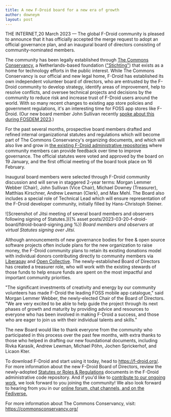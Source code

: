 ```yaml
---
title: A new F-Droid board for a new era of growth
author: downeym
layout: post
---
```


THE INTERNET,20 March 2023 — The global F-Droid community is pleased to announce that it has officially accepted the merge request to adopt an official governance plan, and an inaugural board of directors consisting of community-nominated members.

The community has been legally established through [The Commons Conservancy](https://commonsconservancy.org/), a Netherlands-based foundation (["Stichting"](https://en.wikipedia.org/wiki/Stichting)) that exists as a home for technology efforts in the public interest. While The Commons Conservancy is our official and new legal home, F-Droid has established its own independent volunteer board of directors, who are entrusted by the F-Droid community to develop strategy, identify areas of improvement, help to resolve conflicts, and oversee technical projects and decisions by the community to reduce risk and increase trust of F-Droid users around the world. With so many recent changes to existing app store policies and government regulations, it's an interesting time for FOSS app stores like F-Droid. (Our new board member John Sullivan recently [spoke about this during FOSDEM 2023](https://fosdem.org/2023/schedule/event/app_store_changes/).) 

For the past several months, prospective board members drafted and refined internal organizational statutes and regulations which will become part of The Commons Conservancy's organizing documents, and which will also live and grow in [the existing F-Droid administrative repositories](https://gitlab.com/fdroid/admin) where community members can provide feedback over time to improve governance. The official statutes were voted and approved by the board on 19 January, and the first official meeting of the board took place on 16 February. 

Inaugural board members were selected through F-Droid community discussion and will serve in staggered 2-year terms: Morgan Lemmer Webber (Chair), John Sullivan (Vice Chair), Michael Downey (Treasurer), Matthias Kirschner, Andrew Lewman (Clerk), and Max Mehl. The Board also includes a special role of Technical Lead which will ensure representation of the F-Droid developer community, initially filled by Hans-Christoph Steiner.

![Screenshot of Jitsi meeting of several board members and observers following signing of Statutes.]({% asset posts/2023-03-20-f-droid-board/fdroid-board-signing.png %})
*Board members and observers at virtual Statutes signing over Jitsi.*

Although announcements of new governance bodies for free & open source software projects often include plans for the new organization to raise money, the F-Droid community plans to retain its existing donations model with individual donors contributing directly to community members via [Liberapay](https://liberapay.com/F-Droid-Data/) and [Open Collective](https://opencollective.com/f-droid). The newly-established Board of Directors has created a treasurer role, who will work with the existing stewards of those funds to help ensure funds are spent on the most impactful and important community priorities.

"The significant investments of creativity and energy by our community volunteers has made F-Droid the leading FOSS mobile app catalogue," said Morgan Lemmer Webber, the newly-elected Chair of the Board of Directors. "We are very excited to be able to help guide the project through its next phases of growth and maturity by providing advice and resources to everyone who has been involved in making F-Droid a success, and those who are eager to join us with their individual talents and skills."

The new Board would like to thank everyone from the community who participated in this process over the past few months, with extra thanks to those who helped in drafting our new foundational documents, including Rivka Karasik, Andrew Lewman, Michael Pöhn, Jochen Sprickerhof, and Licaon Kter.

To download F-Droid and start using it today, head to https://f-droid.org/. For more information about the new F-Droid Board of Directors, review the newly-adopted [Statutes or Roles & Regulations](https://gitlab.com/fdroid/admin/-/tree/master/board) documents in the F-Droid administrative code repository. And if you'd like to [contribute to our ongoing work](https://f-droid.org/en/contribute/), we look forward to you joining the community! We also look forward to hearing from you in our [online forum, chat channels, and on the Fediverse.](https://f-droid.org/en/about/)

For more information about The Commons Conservancy, visit: https://commonsconservancy.org/
